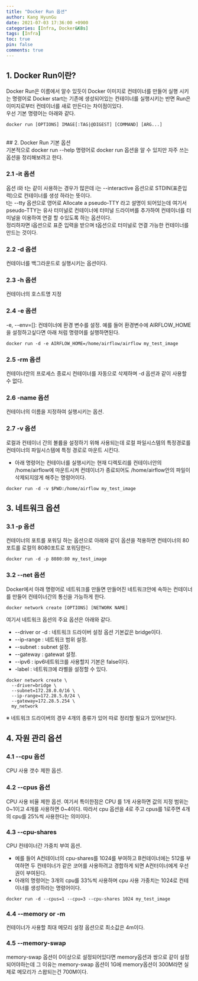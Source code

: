```yaml
---
title: "Docker Run 옵션"
author: Kang HyunGu
date: 2021-07-03 17:36:00 +0900
categories: [Infra, Docker&K8s]
tags: [Infra]
toc: true
pin: false
comments: true
---
```


## 1. Docker Run이란?
Docker Run은 이름에서 알수 있듯이 Docker 이미지로 컨테이너를 만들어 실행 시키는 명령어로 Docker start는 기존에 생성되어있는 컨테이너를 실행시키는 반면 Run은 이미지로부터 컨테이너를 새로 만든다는 차이점이있다.
 <br/>
우선 기본 명령어는 아래와 같다.
```
docker run [OPTIONS] IMAGE[:TAG|@DIGEST] [COMMAND] [ARG...]
```
<br/>
## 2. Docker Run 기본  옵션
<br/>
기본적으로 docker run --help 명령어로 docker run 옵션을 알 수 있지만 자주 쓰는 옵션을 정리해보려고 한다.

### 2.1 -it 옵션
옵션 i와 t는 같이 사용하는 경우가 많은데 i는 --interactive 옵션으로 STDIN(표준입력)으로 컨테이너를 생성 하라는 뜻이다. <br/>
t는 --tty 옵션으로 영어로 Allocate a pseudo-TTY 라고 설명이 되어있는데 여기서 pseudo-TTY는 유사 터미널로 컨테이너에 터미널 드라이버를 추가하여 컨테이너를 터미널을 이용하여 연결 할 수있도록 하는 옵션이다. <br>
정리하자면 i옵션으로 표준 입력을 받으며 t옵션으로 터미널로 연결 가능한 컨테이너를 만드는 것이다.

### 2.2 -d 옵션
컨테이너를 백그라운드로 실행시키는 옵션이다.
### 2.3 -h 옵션
컨테이너의 호스트명 지정
### 2.4 -e 옵션
-e, --env=[]: 컨테이너에 환경 변수를 설정.
예를 들어 환경변수에 AIRFLOW_HOME을 설정하고싶다면 아래 처럼 명령어를 실행하면된다.
```
docker run -d -e AIRFLOW_HOME=/home/airflow/airflow my_test_image
```
### 2.5 -rm 옵션
컨테이너안의 프로세스 종료시 컨테이너를 자동으로 삭제하며 -d 옵션과 같이 사용할 수 없다.
### 2.6 -name 옵션
컨테이너의 이름을 지정하여 실행시키는 옵션.
### 2.7 -v 옵션
로컬과 컨테이너 간의 볼륨을 설정하기 위해 사용되는데 로컬 파일시스템의 특정경로를 컨테이너의 파일시스템에 특정 경로로 마운트 시킨다.
* 아래 명령어는 컨테이너를 실행시키는 현재 디렉토리를 컨테이너안의 /home/airflow에 마운트시켜 컨테이너가 종료되어도 /home/airflow안의 파일이 삭제되지않게 해주는 명령어이다.
```
docker run -d -v $PWD:/home/airflow my_test_image
```

## 3. 네트워크 옵션
### 3.1 -p 옵션
컨테이너의 포트를 포워딩 하는 옵션으로 아래와 같이 옵션을 적용하면 컨테이너의 80포트를 로컬의 8080포트로 포워딩한다.
```
docker run -d -p 8080:80 my_test_image
```
### 3.2 --net 옵션
Docker에서 아래 명령어로 네트워크를 만들면 만들어진 네트워크안에 속하는 컨테이너를 만들어 컨테이너간의 통신을 가능하게 한다.
```
docker network create [OPTIONS] [NETWORK NAME]
```
여기서 네트워크 옵션의 주요 옵션은 아래와 같다.
* --driver or -d : 네트워크 드라이버 설정 옵션 기본값은 bridge이다.
* --ip-range : 네트워크 범위 설정.
* --subnet : subnet 설정.
* --gateway : gatewat 설정.
* --ipv6 : ipv6네트워크를 사용할지 기본은 false이다.
* -label : 네트워크에 라벨을 설정할 수 있다.
```
docker network create \
  --driver=bridge \
  --subnet=172.28.0.0/16 \
  --ip-range=172.28.5.0/24 \
  --gateway=172.28.5.254 \
  my_network
```
&#8251; 네트워크 드라이버의 경우 4개의 종류가 있어 따로 정리할 필요가 있어보인다.

## 4. 자원 관리 옵션
### 4.1 --cpu 옵션
CPU 사용 갯수 제한 옵션.
### 4.2 --cpus 옵션
CPU 사용 비율 제한 옵션.
여기서 특이한점은  CPU 를 1개 사용하면 값의 지정 범위는 0~1이고 4개를 사용하면 0~4이다.
따라서 cpu 옵션을 4로 주고 cpus를 1로주면 4개의 cpu를 25%씩 사용한다는 의미이다.
### 4.3 --cpu-shares
CPU 컨테이너간 가중치 부여 옵션.
* 예를 들어 A컨테이너의 cpu-shares를 1024를 부여하고 B컨테이너에는 512를 부여하면 두 컨테이너가 같은 코어를 사용하려고 경합하게 되면 A컨터이너에게 우선권이 부여된다.
* 아래의 명령어는 3개의 cpu를 33%씩 사용하며 cpu 사용 가중치는 1024로 컨테이너를 생성하라는 명령어이다.
```
docker run -d --cpus=1 --cpu=3 --cpu-shares 1024 my_test_image
```
### 4.4 --memory or -m
컨테이너가 사용할 최대 메모리 설정 옵션으로 최소값은 4m이다.
### 4.5 --memory-swap
memory-swap 옵션이 0이상으로 설정되어있다면 memory옵션과 쌍으로 같이 설정되어야하는데 그 이유는 memory-swap 옵션이 1G에 memory옵션이 300M라면 실제로 메모리가 스왑되는건 700M이다.
